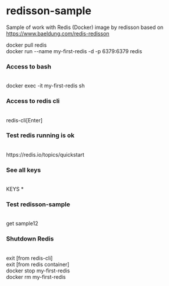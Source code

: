 # redisson-sample
Sample of work with Redis (Docker) image by redisson based on 
	https://www.baeldung.com/redis-redisson

docker pull redis<br/>
docker run --name my-first-redis -d -p 6379:6379 redis

<h3>Access to bash</h3><br/>
docker exec -it my-first-redis sh

<h3>Access to redis cli</h3><br/>
redis-cli[Enter]

<h3>Test redis running is ok</h3><br/>
https://redis.io/topics/quickstart

<h3>See all keys</h3><br/>
KEYS *

<h3>Test redisson-sample</h3><br/>
get sample12

<h3>Shutdown Redis</h3><br/>
exit [from redis-cli]<br/>
exit [from redis container]<br/>
docker stop my-first-redis<br/>
docker rm my-first-redis<br/>



